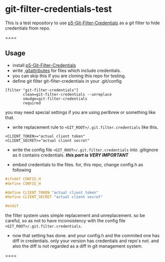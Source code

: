 git-filter-credentials-test
====
This is a test repository to use [p5-Git-Filter-Credentials](https://github.com/9re/p5-Git-Filter-Credentials) as a git filter to hide credentials from repo.

====
## Usage

* install [p5-Git-Filter-Credentials](https://github.com/9re/p5-Git-Filter-Credentials)
* write [.gitattributes](https://github.com/9re/git-filter-credentials-test/blob/master/.gitattributes) for files which include credentials.
 * you can skip this if you are cloning this repo for testing.
* define git filter git-filter-credentials in your .git/config

```
[filter "git-filter-credentials"]
        clean=git-filter-credentials --unreplace
		smudge=git-filter-credentials
		required
```

you may need special settings if you are using perlbrew or something like that.

* write replacement rule to `<GIT_ROOT>/.git.filter.credentials` like this.

```
<CLIENT_TOKEN>="actual client token"
<CLIENT_SECRET>="actual client secret"
```

* write the config file `<GIT_ROOT>/.git.filter.credentials` into .gitignore as it contains credentials. ***this part is VERY IMPORTANT***

* embed credentials to the files. for, this repo, change config.h as following

```c
#ifndef CONFIG_H
#define CONFIG_H

#define CLIENT_TOKEN "actual client token"
#define CLIENT_SECRET "actual client secret"

#endif
```

the filter system uses simple replacement and unreplacement. so be careful, so as not to have inconsistency with the config file `<GIT_ROOT>/.git.filter.credentials`.

* now that setting has done. and your config.h and the commited one has diff in credentials. only your version has credentials and repo's not. and also the diff is not regarded as a diff in git management system.

====
